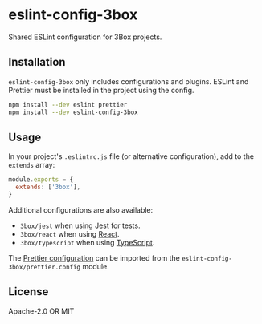 # eslint-config-3box

Shared ESLint configuration for 3Box projects.

## Installation

`eslint-config-3box` only includes configurations and plugins. ESLint and Prettier must be installed in the project using the config.

```sh
npm install --dev eslint prettier
npm install --dev eslint-config-3box
```

## Usage

In your project's `.eslintrc.js` file (or alternative configuration), add to the `extends` array:

```js
module.exports = {
  extends: ['3box'],
}
```

Additional configurations are also available:

- `3box/jest` when using [Jest](https://jestjs.io/) for tests.
- `3box/react` when using [React](https://reactjs.org).
- `3box/typescript` when using [TypeScript](https://www.typescriptlang.org/).

The [Prettier configuration](https://prettier.io/docs/en/configuration.html) can be imported from the `eslint-config-3box/prettier.config` module.

## License

Apache-2.0 OR MIT
